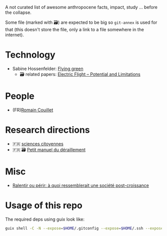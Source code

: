 A not curated list of awesome anthropocene facts, impact, study ... before the
collapse.

Some file (marked with 🗃️) are expected to be big so `git-annex` is used for
that (this doesn't store the file, only a link to a file somewhere in the
internet).

# Technology

- Sabine Hossenfelder: [Flying green](http://backreaction.blogspot.com/2022/10/can-we-make-flying-green.html)
    + 🗃️ related papers: [Electric Flight – Potential and Limitations](https://www.mh-aerotools.de/company/paper_14/MP-AVT-209-09.pdf)


# People

- (FR)[Romain Couillet](http://polaris.imag.fr/romain.couillet)


# Research directions

- 🇫🇷 [sciences citoyennes](https://sciencescitoyennes.org/)
- 🇫🇷 🗃️ [Petit manuel du déraillement](http://polaris.imag.fr/romain.couillet/docs/articles/TS_diplomatie.pdf)

# Misc

- [Ralentir ou périr: à quoi ressemblerait une société post-croissance](https://www.youtube.com/watch?v=bcSvhhOOiug)


# Usage of this repo

The required deps using guix look like:
```bash
guix shell -C -N --expose=$HOME/.gitconfig --expose=$HOME/.ssh --expose=/etc/ssl/certs --expose=/etc/protocols coreutils git git-annex vim nss-certs openssl openssh-sans-x
```
